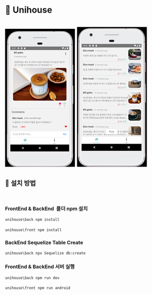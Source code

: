 # 🌯 Unihouse

# ![Unihouse](./front/uploads/explain230%20-%20%EB%B3%B5%EC%82%AC%EB%B3%B8.png) ![Unihouse](./front/uploads/postlist%20-%20copy%20230.png)

## 📜 설치 방법

</br>

### FrontEnd & BackEnd &nbsp;폴더 npm 설치

```sh
unihouse\back npm install

unihouse\front npm install
```

### BackEnd Sequelize Table Create

```sh
unihouse\back npx Sequelize db:create
```

### FrontEnd & BackEnd 서버 실행

```sh
unihouse\back npm run dev

unihouse\front npm run android
```

</br>
